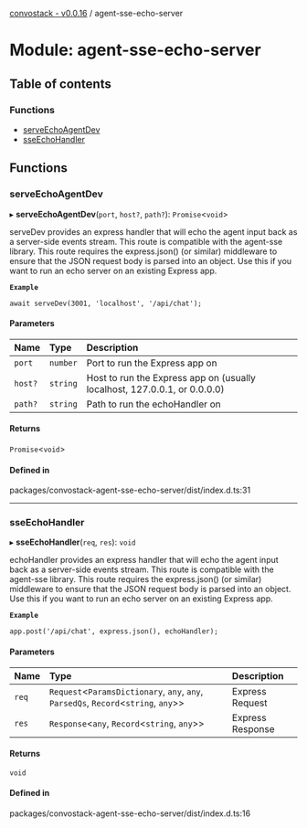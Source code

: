 [convostack - v0.0.16](../README.md) / agent-sse-echo-server

# Module: agent-sse-echo-server

## Table of contents

### Functions

- [serveEchoAgentDev](agent_sse_echo_server.md#serveechoagentdev)
- [sseEchoHandler](agent_sse_echo_server.md#sseechohandler)

## Functions

### serveEchoAgentDev

▸ **serveEchoAgentDev**(`port`, `host?`, `path?`): `Promise`<`void`\>

serveDev provides an express handler that will echo the agent input back as a server-side events stream.
This route is compatible with the agent-sse library. This route requires the express.json() (or similar) middleware
to ensure that the JSON request body is parsed into an object. Use this if you want to run an echo server on an existing Express app.

**`Example`**

```
await serveDev(3001, 'localhost', '/api/chat');
```

#### Parameters

| Name | Type | Description |
| :------ | :------ | :------ |
| `port` | `number` | Port to run the Express app on |
| `host?` | `string` | Host to run the Express app on (usually localhost, 127.0.0.1, or 0.0.0.0) |
| `path?` | `string` | Path to run the echoHandler on |

#### Returns

`Promise`<`void`\>

#### Defined in

packages/convostack-agent-sse-echo-server/dist/index.d.ts:31

___

### sseEchoHandler

▸ **sseEchoHandler**(`req`, `res`): `void`

echoHandler provides an express handler that will echo the agent input back as a server-side events stream.
This route is compatible with the agent-sse library. This route requires the express.json() (or similar) middleware
to ensure that the JSON request body is parsed into an object. Use this if you want to run an echo server on an existing Express app.

**`Example`**

```
app.post('/api/chat', express.json(), echoHandler);
```

#### Parameters

| Name | Type | Description |
| :------ | :------ | :------ |
| `req` | `Request`<`ParamsDictionary`, `any`, `any`, `ParsedQs`, `Record`<`string`, `any`\>\> | Express Request |
| `res` | `Response`<`any`, `Record`<`string`, `any`\>\> | Express Response |

#### Returns

`void`

#### Defined in

packages/convostack-agent-sse-echo-server/dist/index.d.ts:16
